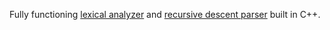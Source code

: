 Fully functioning [lexical analyzer](https://www.geeksforgeeks.org/introduction-of-lexical-analysis/) and [recursive descent parser](https://en.wikipedia.org/wiki/Recursive_descent_parser) built in C++.
